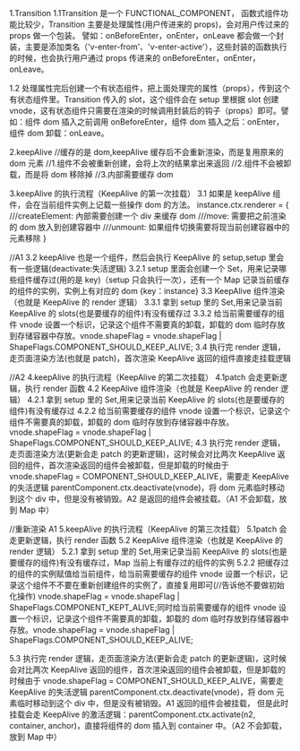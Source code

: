 1.Transition
1.1Transition 是一个 FUNCTIONAL_COMPONENT， 函数式组件功能比较少，Transition 主要是处理属性(用户传进来的 props)，会对用户传过来的 props 做一个包装。
譬如：onBeforeEnter，onEnter，onLeave 都会做一个封装，主要是添加类名（'v-enter-from'、'v-enter-active'），这些封装的函数执行的时候，也会执行用户通过 props 传进来的 onBeforeEnter，onEnter，onLeave。

<!-- const props = {
        name: "x",
        onBeforeEnter(el) {
            //进入之前
            console.log(arguments, "before enter");
        },
        onEnter(el) {
            //进入
            console.log(arguments, "enter");
        },
        onLeave(el) {
            //离开
            console.log(arguments, "leave");
        },
    };
-->

<!-- function nextFrame(fn) {
        //绝对保证fn在当前帧的下一帧执行
        requestAnimationFrame(() => {
            requestAnimationFrame(fn);
        });
    }
-->

1.2 处理属性完后创建一个有状态组件，把上面处理完的属性（props），传到这个有状态组件里。Transition 传入的 slot，这个组件会在 setup 里根据 slot 创建 vnode，这有状态组件只需要在渲染的时候调用封装后的钩子（props）即可。譬如：组件 dom 插入之前调用 onBeforeEnter，组件 dom 插入之后：onEnter，组件 dom 卸载：onLeave。

<!-- <Transition>
        <p v-if="show">Hello Vue 3 Transition!</p>
    </Transition>
-->

<template>
  <!-- 按钮用于触发显示/隐藏状态切换 -->
  <button @click="show = !show">Toggle</button>
  
  <!-- Transition包裹需要动画的元素 -->
  <Transition>
    <p v-if="show">Hello Vue 3 Transition!</p>
  </Transition>
</template>
 
<script setup>
import { ref } from 'vue'
 
const show = ref(true)
</script>
 
<style>
/* 
 * 定义过渡效果：
 * - v-enter-active/v-leave-active 定义过渡持续时间和缓动函数
 * - v-enter-from/v-leave-to 定义起始和结束状态
 */
.v-enter-active,
.v-leave-active {
  transition: opacity 0.5s ease;
}
 
.v-enter-from,
.v-leave-to {
  opacity: 0;
}
</style>

2.keepAlive
//缓存的是 dom,keepAlive 缓存后不会重新渲染，而是复用原来的 dom 元素
//1.组件不会被重新创建，会将上次的结果拿出来返回
//2.组件不会被卸载，而是将 dom 移除掉
//3.内部需要缓存 dom

3.keepAlive 的执行流程（KeepAlive 的第一次挂载）
3.1 如果是 keepAlive 组件，会在当前组件实例上记载一些操作 dom 的方法。
instance.ctx.renderer = {
///createElement: 內部需要创建一个 div 来缓存 dom
///move: 需要把之前渲染的 dom 放入到创建容器中
///unmount: 如果组件切换需要将现当前创建容器中的元素移除
}

<!-- instance.ctx.renderer = {
        createElement: hostCreateElement, //內部需要创建一个div来缓存dom
        move(vnode, container, anchor) {
          //需要把之前渲染的dom放入到容器中
          hostInsert(vnode.component.subTree.el, container, anchor);
        },
        unmount, //如果组件切换需要将现在容器中的元素移除
      };
 -->

//A1
3.2 keepAlive 也是一个组件，然后会执行 KeepAlive 的 setup,setup 里会有一些逻辑(deactivate:失活逻辑)
3.2.1 setup 里面会创建一个 Set，用来记录哪些组件缓存过(用的是 key)（setup 只会执行一次），还有一个 Map 记录当前缓存的组件的实例，实例上有对应的 dom {key：instance}
3.3 KeepAlive 组件渲染（也就是 KeepAlive 的 render 逻辑）
3.3.1 拿到 setup 里的 Set,用来记录当前 KeepAlive 的 slots(也是要缓存的组件)有没有缓存过
3.3.2 给当前需要缓存的组件 vnode 设置一个标识，记录这个组件不需要真的卸载，卸载的 dom 临时存放到存储容器中存放。vnode.shapeFlag = vnode.shapeFlag | ShapeFlags.COMPONENT_SHOULD_KEEP_ALIVE;
3.4 执行完 render 逻辑，走页面渲染方法(也就是 patch)，首次渲染 KeepAlive 返回的组件直接走挂载逻辑

//A2
4.keepAlive 的执行流程（KeepAlive 的第二次挂载）
4.1patch 会走更新逻辑，执行 render 函数
4.2 KeepAlive 组件渲染（也就是 KeepAlive 的 render 逻辑）
4.2.1 拿到 setup 里的 Set,用来记录当前 KeepAlive 的 slots(也是要缓存的组件)有没有缓存过
4.2.2 给当前需要缓存的组件 vnode 设置一个标识，记录这个组件不需要真的卸载，卸载的 dom 临时存放到存储容器中存放。vnode.shapeFlag = vnode.shapeFlag | ShapeFlags.COMPONENT_SHOULD_KEEP_ALIVE;
4.3 执行完 render 逻辑，走页面渲染方法(更新会走 patch 的更新逻辑)，这时候会对比两次 KeepAlive 返回的组件，首次渲染返回的组件会被卸载，但是卸载的时候由于 vnode.shapeFlag = COMPONENT_SHOULD_KEEP_ALIVE，需要走 KeepAlive 的失活逻辑 parentComponent.ctx.deactivate(vnode)，将 dom 元素临时移动到这个 div 中，但是没有被销毁。A2 是返回的组件会被挂载。（A1 不会卸载，放到 Map 中）

//重新渲染 A1
5.keepAlive 的执行流程（KeepAlive 的第三次挂载）
5.1patch 会走更新逻辑，执行 render 函数
5.2 KeepAlive 组件渲染（也就是 KeepAlive 的 render 逻辑）
5.2.1 拿到 setup 里的 Set,用来记录当前 KeepAlive 的 slots(也是要缓存的组件)有没有缓存过，Map 当前上有缓存过的组件的实例
5.2.2 把缓存过的组件的实例赋值给当前组件，给当前需要缓存的组件 vnode 设置一个标识，记录这个组件不不要在重新创建组件的实例了，直接复用即可(//告诉他不要做初始化操作) vnode.shapeFlag = vnode.shapeFlag | ShapeFlags.COMPONENT_KEPT_ALIVE;同时给当前需要缓存的组件 vnode 设置一个标识，记录这个组件不需要真的卸载，卸载的 dom 临时存放到存储容器中存放。vnode.shapeFlag = vnode.shapeFlag | ShapeFlags.COMPONENT_SHOULD_KEEP_ALIVE;

5.3 执行完 render 逻辑，走页面渲染方法(更新会走 patch 的更新逻辑)，这时候会对比两次 KeepAlive 返回的组件，首次渲染返回的组件会被卸载，但是卸载的时候由于 vnode.shapeFlag = COMPONENT_SHOULD_KEEP_ALIVE，需要走 KeepAlive 的失活逻辑 parentComponent.ctx.deactivate(vnode)，将 dom 元素临时移动到这个 div 中，但是没有被销毁。A1 返回的组件会被挂载，
但是此时挂载会走 KeepAlive 的激活逻辑：parentComponent.ctx.activate(n2, container, anchor)，直接将组件的 dom 插入到 container 中。（A2 不会卸载，放到 Map 中）
